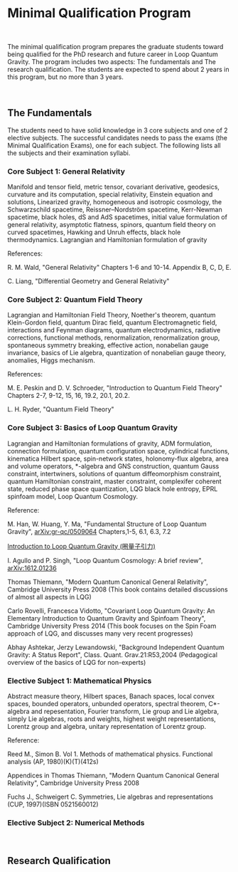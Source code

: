 # Minimal Qualification Program

&nbsp;

The minimal qualification program prepares the graduate students toward being qualified for the PhD research and future career in Loop Quantum Gravity. The program includes two aspects: The fundamentals and The research qualification. The students are expected to spend about 2 years in this program, but no more than 3 years.

&nbsp;

## The Fundamentals

The students need to have solid knowledge in 3 core subjects and one of 2 elective subjects. The successful candidates needs to pass the exams (the Minimal Qualification Exams), one for each subject. The following lists all the subjects and their examination syllabi.

### Core Subject 1: General Relativity

Manifold and tensor field, metric tensor, covariant derivative, geodesics, curvature and its computation, special relativity, Einstein equation and solutions, Linearized gravity, homogeneous and isotropic cosmology, the Schwarzschild spacetime, Reissner–Nordström spacetime, Kerr-Newman spacetime, black holes, dS and AdS spacetimes, initial value formulation of general relativity, asymptotic flatness, spinors, quantum field theory on curved spacetimes, Hawking and Unruh effects, black hole thermodynamics. Lagrangian and Hamiltonian formulation of gravity

References: 

R. M. Wald, "General Relativity" Chapters 1-6 and 10-14. Appendix B, C, D, E.

C. Liang, "Differential Geometry and General Relativity"


### Core Subject 2: Quantum Field Theory

Lagrangian and Hamiltonian Field Theory, Noether's theorem, quantum Klein-Gordon field, quantum Dirac field, quantum Electromagnetic field, interactions and Feynman diagrams, quantum electrodynamics, radiative corrections, functional methods, renormalization, renormalization group, spontaneous symmetry breaking, effective action, nonabelian gauge invariance, basics of Lie algebra, quantization of nonabelian gauge theory, anomalies, Higgs mechanism. 

References: 

M. E. Peskin and D. V. Schroeder, "Introduction to Quantum Field Theory" Chapters 2-7, 9-12, 15, 16, 19.2, 20.1, 20.2.  

L. H. Ryder, "Quantum Field Theory"

### Core Subject 3: Basics of Loop Quantum Gravity

Lagrangian and Hamiltonian formulations of gravity, ADM formulation, connection formulation, quantum configuration space, cylindrical functions, kinematica Hilbert space, spin-network states, holonomy-flux algebra, area and volume operators, *-algebra and GNS construction, quantum Gauss constraint, intertwiners, solutions of quantum diffeomorphism constraint, quantum Hamiltonian constraint, master constraint, complexifer coherent state, reduced phase space quantization, LQG black hole entropy, EPRL spinfoam model, Loop Quantum Cosmology.

Reference:

M. Han, W. Huang, Y. Ma, "Fundamental Structure of Loop Quantum Gravity", [arXiv:gr-qc/0509064](https://arxiv.org/abs/gr-qc/0509064) Chapters,1-5, 6.1, 6.3, 7.2 

[Introduction to Loop Quantum Gravity (圈量子引力)](https://www.youtube.com/playlist?list=PLuCqn9LTWozzxRyqxUpQv4CM5jTgS0g3v)

I. Agullo and P. Singh, "Loop Quantum Cosmology: A brief review", [arXiv:1612.01236](https://arxiv.org/abs/1612.01236)

Thomas Thiemann, "Modern Quantum Canonical General Relativity", Cambridge University Press 2008 (This book contains detailed discussions of almost all aspects in LQG)

Carlo Rovelli, Francesca Vidotto, "Covariant Loop Quantum Gravity: An Elementary Introduction to Quantum Gravity and Spinfoam Theory", Cambridge University Press 2014 (This book focuses on the Spin Foam approach of LQG, and discusses many very recent progresses)

Abhay Ashtekar, Jerzy Lewandowski, "Background Independent Quantum Gravity: A Status Report", Class. Quant. Grav.21:R53,2004 (Pedagogical overview of the basics of LQG for non-experts)


### Elective Subject 1: Mathematical Physics

Abstract measure theory, Hilbert spaces, Banach spaces, local convex spaces, bounded operators, unbunded operators, spectral theorem, C*-algebra and repesentation, Fourier transform, Lie group and Lie algebra, simply Lie algebras, roots and weights, highest weight representations, Lorentz group and algebra, unitary representation of Lorentz group. 

Reference:

Reed M., Simon B. Vol 1. Methods of mathematical physics. Functional analysis (AP, 1980)(K)(T)(412s)

Appendices in Thomas Thiemann, "Modern Quantum Canonical General Relativity", Cambridge University Press 2008 

Fuchs J., Schweigert C. Symmetries, Lie algebras and representations (CUP, 1997)(ISBN 0521560012)


### Elective Subject 2: Numerical Methods




&nbsp;

## Research Qualification



